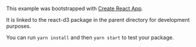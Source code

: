 This example was bootstrapped with [Create React App](https://github.com/facebook/create-react-app).

It is linked to the react-d3 package in the parent directory for development purposes.

You can run `yarn install` and then `yarn start` to test your package.
